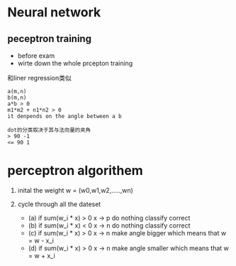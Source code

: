 # Neural network

## peceptron training 

- before exam
- wirte down the whole prcepton training 

和liner regression类似

```
a(m,n)
b(m,n)
a*b > 0
m1*m2 + n1*n2 > 0 
it denpends on the angle between a b 

```
```
dot的分类取决于其与法向量的夹角
> 90 -1
<= 90 1
```

# perceptron algorithem

1. inital the weight w = (w0,w1,w2,.....,wn)

2. cycle through all the dateset 
   - (a) if sum(w_i * x) > 0  x -> p do nothing classify correct
   - (b) if sum(w_i * x) < 0  x -> n do nothing classify correct
   - (c) if sum(w_i * x) > 0  x -> n make angle bigger  which means that w = w - x_i
   - (d) if sum(w_i * x) > 0  x -> n make angle smaller  which means that w = w + x_i

